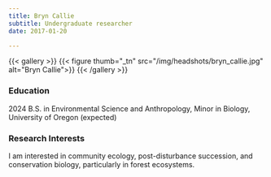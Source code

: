 ```yaml
---
title: Bryn Callie
subtitle: Undergraduate researcher
date: 2017-01-20

---
```


{{< gallery >}}
  {{< figure thumb="_tn" src="/img/headshots/bryn_callie.jpg" alt="Bryn Callie">}}
{{< /gallery >}} 

<!--more-->
### Education
2024 B.S. in Environmental Science and Anthropology, Minor in Biology, University of Oregon (expected) 

### Research Interests
I am interested in community ecology, post-disturbance succession, and conservation biology, particularly in forest ecosystems.